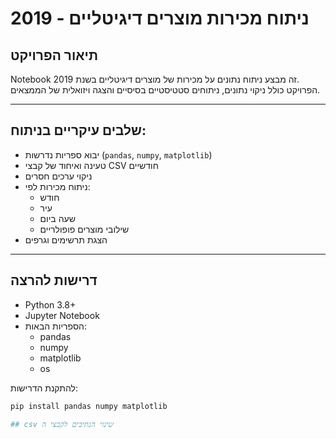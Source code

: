 # ניתוח מכירות מוצרים דיגיטליים - 2019

## תיאור הפרויקט

Notebook זה מבצע ניתוח נתונים על מכירות של מוצרים דיגיטליים בשנת 2019.  
הפרויקט כולל ניקוי נתונים, ניתוחים סטטיסטיים בסיסיים והצגה ויזואלית של הממצאים.

---

## שלבים עיקריים בניתוח:
- יבוא ספריות נדרשות (`pandas`, `numpy`, `matplotlib`)
- טעינה ואיחוד של קבצי CSV חודשיים
- ניקוי ערכים חסרים
- ניתוח מכירות לפי:
  - חודש
  - עיר
  - שעה ביום
  - שילובי מוצרים פופולריים
- הצגת תרשימים וגרפים

---

## דרישות להרצה

- Python 3.8+
- Jupyter Notebook
- הספריות הבאות:
  - pandas
  - numpy
  - matplotlib
  - os

להתקנת הדרישות:
```bash
pip install pandas numpy matplotlib

## csv שינוי הנתיבים לקבצי ה   